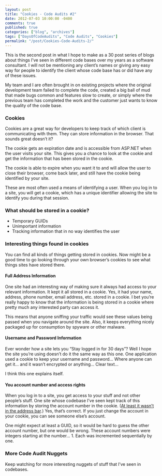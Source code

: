 ```yaml
---
layout: post
title: "Cookies - Code Audits #2"
date: 2012-07-03 10:00:00 -0400
comments: true
published: true
categories: ["blog", "archives"]
tags: ["DaysOfCodeAudits", "Code Audits", "Cookies"]
permalink: "/post/Cookies-Code-Audits-2/"
---
```

<!-- more -->



<p>This is the second post in what I hope to make as a 30 post series of blogs about things I’ve seen in different code bases over my years as a software consultant. I will not be mentioning any client’s names or giving any easy way for people to identify the client whose code base has or did have any of these issues.</p>  <p>My team and I are often brought in on existing projects where the original development team failed to complete the code, created a big ball of mud that made bugs common and features slow to create, or simply where the previous team has completed the work and the customer just wants to know the quality of the code base. </p>  <h3>Cookies</h3>  <p>Cookies are a great way for developers to keep track of which client is communicating with them. They can store information in the browser. That sounds great doesn’t it?</p>  <p>The cookie gets an expiration date and is accessible from ASP.NET when the user visits your site. This gives you a chance to look at the cookie and get the information that has been stored in the cookie. </p>  <p>The cookie is able to expire when you want it to and will allow the user to close their browser, come back later, and still have the cookie being identified by your site.</p>  <p>These are most often used a means of identifying a user. When you log in to a site, you will get a cookie, which has a unique identifier allowing the site to identify you during that session.</p>  <h3>What should be stored in a cookie?</h3>  <ul>   <li>Temporary GUIDs </li>    <li>Unimportant information </li>    <li>Tracking information that in no way identifies the user </li> </ul>  <h3></h3>  <h3>Interesting things found in cookies</h3>  <p>You can find all kinds of things getting stored in cookies. Now might be a good time to go looking through your own browser’s cookies to see what things sites have stored there.</p>  <h4></h4>  <h4>Full Address Information</h4>  <p>One site had an interesting way of making sure it always had access to your relevant information. It kept it all stored in a cookie. Yes, it had your name, address, phone number, email address, etc. stored in a cookie. I bet you’re really happy to know that the information is being stored in a cookie where pretty much any interested party can access it.</p>  <p>This means that anyone sniffing your traffic would see these values being passed when you navigate around the site. Also, it keeps everything nicely packaged up for consumption by spyware or other malware.</p>  <h4>Username and Password Information</h4>  <p>Ever wonder how a site lets you “Stay logged in for 30 days”? Well I hope the site you’re using doesn’t do it the same way as this one. One application used a cookie to keep your username and password… Where anyone can get it… and it wasn’t encrypted or anything… Clear text…</p>  <p>I think this one explains itself.</p>  <h4>You account number and access rights</h4>  <p>When you log in to a site, you get access to your stuff and not other people’s stuff. One site whose codebase I’ve seen kept track of this information by storing the account number in the cookie. (<a href="/post/URL-Parameters-Code-Audits-1.aspx" target="_blank">At least it wasn’t in the address bar</a>.) Yes, that’s correct. If you just change the account in your cookie, you can see someone else’s account.</p>  <p>One might expect at least a GUID, so it would be hard to guess the other account number, but one would be wrong. These account numbers were integers starting at the number… 1. Each was incremented sequentially by one.</p>  <h3>More Code Audit Nuggets</h3>  <p>Keep watching for more interesting nuggets of stuff that I’ve seen in codebases.</p>
